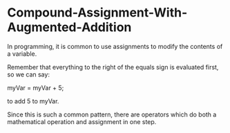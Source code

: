 # Compound-Assignment-With-Augmented-Addition

In programming, it is common to use assignments to modify the contents of a variable.

Remember that everything to the right of the equals sign is evaluated first, so we can say:

myVar = myVar + 5;

to add 5 to myVar. 

Since this is such a common pattern, there are operators which do both a mathematical operation and assignment in one step.
